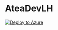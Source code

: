 # AteaDevLH
[![Deploy to Azure](https://aka.ms/deploytoazurebutton)](https://portal.azure.com/#create/Microsoft.Template/uri/https%3A%2F%2Fstatealighthoused.blob.core.windows.net%2Fbaas%2Fmain.json)
